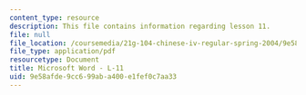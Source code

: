 ```yaml
---
content_type: resource
description: This file contains information regarding lesson 11.
file: null
file_location: /coursemedia/21g-104-chinese-iv-regular-spring-2004/9e58afde9cc699aba400e1fef0c7aa33_MIT21G_104S04_L11.pdf
file_type: application/pdf
resourcetype: Document
title: Microsoft Word - L-11
uid: 9e58afde-9cc6-99ab-a400-e1fef0c7aa33
---
```

